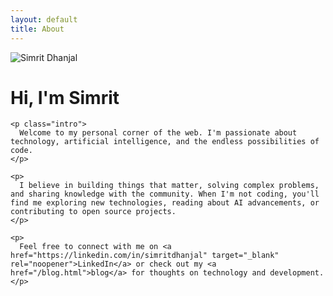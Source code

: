 ```yaml
---
layout: default
title: About
---
```


<div class="about-content">
  <div class="profile-picture">
    <img src="/assets/images/profile.jpg" alt="Simrit Dhanjal" onerror="this.style.display='none'; this.nextElementSibling.style.display='flex';">
    <span style="display: none;">SD</span>
  </div>
  
  <div class="about-text">
    <h1>Hi, I'm Simrit</h1>
    
    <p class="intro">
      Welcome to my personal corner of the web. I'm passionate about technology, artificial intelligence, and the endless possibilities of code.
    </p>
    
    <p>
      I believe in building things that matter, solving complex problems, and sharing knowledge with the community. When I'm not coding, you'll find me exploring new technologies, reading about AI advancements, or contributing to open source projects.
    </p>
    
    <p>
      Feel free to connect with me on <a href="https://linkedin.com/in/simritdhanjal" target="_blank" rel="noopener">LinkedIn</a> or check out my <a href="/blog.html">blog</a> for thoughts on technology and development.
    </p>
  </div>
</div>